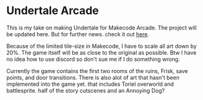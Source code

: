 


# Undertale Arcade


This is my take on making Undertale for Makecode Arcade. The project will be updated here. But for further news. check it out [here](https://forum.makecode.com/t/undertale-arcade-devlog/32377).


Because of the limited tile-size in Makecode, I have to scale all art down by 20%. The game itself will be as close to the original as possible. 
Btw I have no idea how to use discord so don't sue me if I do something wrong.


Currently the game contains the first two rooms of the ruins, Frisk, save points, and door transitions. 
There is also alot of art that hasn't been implemented into the game yet. that includes Toriel overworld and battlesprite. half of the story cutscenes and an Annoying Dog?
